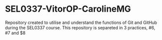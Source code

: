 # SEL0337-VitorOP-CarolineMG
Repository created to utilise and understand the functions of Git and GitHub during the SEL0337 course.
This repository is separeted in 3 practices, #6, #7 and $8

